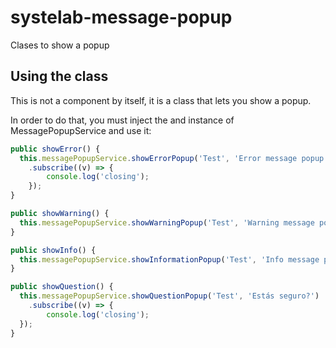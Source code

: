 # systelab-message-popup

Clases to show a popup

## Using the class

This is not a component by itself, it is a class that lets you show a popup.

In order to do that, you must inject the and instance of MessagePopupService and use it:

```javascript
public showError() {
  this.messagePopupService.showErrorPopup('Test', 'Error message popup example', null, 800, 600)
    .subscribe((v) => {
        console.log('closing');
    });
}

public showWarning() {
  this.messagePopupService.showWarningPopup('Test', 'Warning message popup example', 'w-33 h-33');
}

public showInfo() {
  this.messagePopupService.showInformationPopup('Test', 'Info message popup example');
}

public showQuestion() {
  this.messagePopupService.showQuestionPopup('Test', 'Estás seguro?')
    .subscribe((v) => {
        console.log('closing');
  });
}
```
